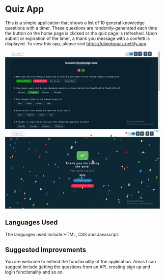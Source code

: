# Quiz App

This is a simple application that shows a list of 10 general knowledge questions with a timer. These questions are randomly-generated each time the button on the home page is clicked or the quiz page is refreshed. Upon submit or expiration of the timer, a thank you message with a confetti is displayed. To view this app, please visit https://olajeksquiz.netlify.app

![screenshot](/assets/images/Capture.jpg)
![screenshot](/assets/images//Capture2.jpg)

## Languages Used

The languages used include HTML, CSS and Javascript.

## Suggested Improvements

You are welcome to extend the functionality of the application. Areas I can suggest include getting the questions from an API, creating sign up and login functionality and so on. 